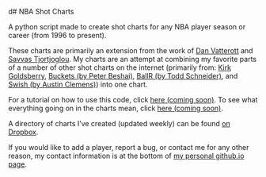d# NBA Shot Charts

A python script made to create shot charts for any NBA player season or career (from 1996 to present).

These charts are primarily an extension from the work of [Dan Vatterott](http://www.danvatterott.com/) and [Savvas Tjortjoglou](http://www.savvastjortjoglou.com). My charts are an attempt at combining my favorite parts of a number of other shot charts on the internet (primarily from: [Kirk](https://www.instagram.com/kirkgoldsberry/) [Goldsberry](https://fivethirtyeight.com/contributors/kirk-goldsberry/), [Buckets (by Peter Beshai)](http://buckets.peterbeshai.com/app/#/playerView/201935_2015), [BallR (by Todd Schneider)](http://toddwschneider.com/posts/ballr-interactive-nba-shot-charts-with-r-and-shiny/), and [Swish (by Austin Clemens)](http://www.austinclemens.com/shotcharts/)) into one chart.

For a tutorial on how to use this code, click [here (coming soon)](http://google.com).
To see what everything going on in the charts mean, click [here (coming soon)](http://google.com).

A directory of charts I’ve created (updated weekly) can be found [on Dropbox](http://bit.ly/CR_nba_shot_charts).

If you would like to add a player, report a bug, or contact me for any other reason, my contact information is at the bottom of [my personal github.io page](http://connor-r.github.io/).


